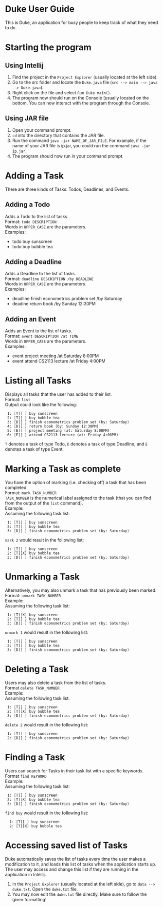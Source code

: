 
# Duke User Guide

This is Duke, an application for busy people to keep track of what they need to do. 

# Starting the program 
## Using Intellij
1. Find the project in the `Project Explorer` (usually located at the left side). 
2. Go to the src folder and locate the `Duke.java` file (`src --> main --> java --> Duke.java`). 
3. Right click on the file and select `Run Duke.main()`.
4. The program now should run on the Console (usually located on the bottom. You can now interact with the program through the Console. 

## Using JAR file
1. Open your command prompt. 
2. `cd` into the directory that contains the JAR file. 
3. Run the command `java -jar NAME_OF_JAR_FILE`. For example, if the name of your JAR file is ip.jar, you could run the command `java -jar ip.jar`. 
4. The program should now run in your command prompt. 

# Adding a Task 
There are three kinds of Tasks: Todos, Deadlines, and Events. 
## Adding a Todo
Adds a Todo to the list of tasks. <br />
Format: `todo DESCRIPTION` <br />
Words in `UPPER_CASE` are the parameters. <br />
Examples: 
* todo buy sunscreen 
* todo buy bubble tea 

## Adding a Deadline
Adds a Deadline to the list of tasks. <br />
Format: `deadline DESCRIPTION /by DEADLINE` <br />
Words in `UPPER_CASE` are the parameters. <br />
Examples: <br />
* deadline finish econometrics problem set /by Saturday 
* deadine return book /by Sunday 12:30PM

## Adding an Event
Adds an Event to the list of tasks. <br />
Format: `event DESCRIPTION /at TIME` <br />
Words in `UPPER_CASE` are the parameters. <br />
Examples: <br />
* event project meeting /at Saturday 8:00PM
* event attend CS2113 lecture /at Friday 4:00PM 

# Listing all Tasks
Displays all tasks that the user has added to their list. <br />
Format: `list` <br />
Output could look like the following: <br />
```
 1: [T][ ] buy sunscreen 
 2: [T][ ] buy bubble tea 
 3: [D][ ] finish econometrics problem set (by: Saturday)
 4: [D][ ] return book (by: Sunday 12:30PM)
 5: [E][ ] project meeting (at: Saturday 8:00PM)
 6: [E][ ] attend CS2113 lecture (at: Friday 4:00PM)
 ```
 `T` denotes a task of type Todo, `D` denotes a task of type Deadline, and `E` denotes a task of type Event. 
 
# Marking a Task as complete 
You have the option of marking (i.e. checking off) a task that has been completed. <br /> 
Format: `mark TASK_NUMBER` <br />
`TASK_NUMBER` is the numerical label assigned to the task (that you can find from the output of the `list` command). <br />
Example: <br />
Assuming the following task list: <br />
```
 1: [T][ ] buy sunscreen
 2: [T][ ] buy bubble tea 
 3: [D][ ] finish econometrics problem set (by: Saturday)
```
`mark 2` would result in the following list: <br />
```
 1: [T][ ] buy sunscreen
 2: [T][X] buy bubble tea 
 3: [D][ ] finish econometrics problem set (by: Saturday)
```

# Unmarking a Task 
Alternatively, you may also unmark a task that has previously been marked. <br />
Format: `unmark TASK_NUMBER` <br />
Example: <br />
Assuming the following task list: <br />
```
 1: [T][X] buy sunscreen
 2: [T][ ] buy bubble tea 
 3: [D][ ] finish econometrics problem set (by: Saturday)
```
`unmark 1` would result in the following list: <br />
```
 1: [T][ ] buy sunscreen
 2: [T][ ] buy bubble tea 
 3: [D][ ] finish econometrics problem set (by: Saturday)
```
 
 # Deleting a Task
 Users may also delete a task from the list of tasks. <br />
 Format `delete TASK_NUMBER` <br />
 Example: <br />
 Assuming the following task list: <br />
```
 1: [T][ ] buy sunscreen
 2: [T][X] buy bubble tea 
 3: [D][ ] finish econometrics problem set (by: Saturday)
```
 `delete 2` would result in the following list: <br />
```
 1: [T][ ] buy sunscreen
 2: [D][ ] finish econometrics problem set (by: Saturday)
```

 
 # Finding a Task
 Users can search for Tasks in their task list with a specific keywords. <br />
 Format `find KEYWORD` <br />
 Example: <br />
 Assuming the following task list: <br />
```
 1: [T][ ] buy sunscreen
 2: [T][X] buy bubble tea 
 3: [D][ ] finish econometrics problem set (by: Saturday)
```
 `find buy` would result in the following list:  <br />
```
  1: [T][ ] buy sunscreen
  2: [T][X] buy bubble tea 
 ```
  
 # Accessing saved list of Tasks
 Duke automatically saves the list of tasks every time the user makes a modification to it, and loads this list of tasks when the application starts up. The user may access and change this list if they are running in the application in Intellij. 
1. In the `Project Explorer` (usually located at the left side), go to `data --> duke.txt`. Open the `duke.txt` file. 
2. You may now edit the `duke.txt` file directly. Make sure to follow the given formatting! 
 
 
 
























